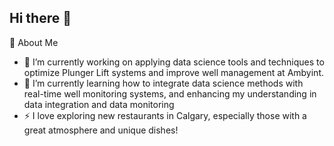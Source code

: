 ## Hi there 👋

💫 About Me
- 🔭 I’m currently working on applying data science tools and techniques to optimize Plunger Lift systems and improve well management at Ambyint.
- 🌱 I’m currently learning how to integrate data science methods with real-time well monitoring systems, and enhancing my understanding in data integration and data monitoring
- ⚡ I love exploring new restaurants in Calgary, especially those with a great atmosphere and unique dishes!
<!--
**SarupaDebnath/SarupaDebnath** is a ✨ _special_ ✨ repository because its `README.md` (this file) appears on your GitHub profile.

Here are some ideas to get you started:

- 🔭 I’m currently working on ...
- 🌱 I’m currently learning ...
- 👯 I’m looking to collaborate on ...
- 🤔 I’m looking for help with ...
- 💬 Ask me about ...
- 📫 How to reach me: ...
- 😄 Pronouns: ...
- ⚡ Fun fact: ...
-->
